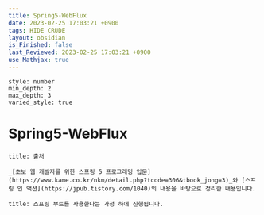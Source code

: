 ```yaml
---
title: Spring5-WebFlux
date: 2023-02-25 17:03:21 +0900
tags: HIDE CRUDE 
layout: obsidian
is_Finished: false
last_Reviewed: 2023-02-25 17:03:21 +0900
use_Mathjax: true
---
```


```toc
style: number
min_depth: 2
max_depth: 3
varied_style: true
```

# Spring5-WebFlux
```ad-quote
title: 출처

_[초보 웹 개발자를 위한 스프링 5 프로그래밍 입문](https://www.kame.co.kr/nkm/detail.php?tcode=306&tbook_jong=3)_와 [스프링 인 액션](https://jpub.tistory.com/1040)의 내용을 바탕으로 정리한 내용입니다.
```
```ad-warning
title: 스프링 부트를 사용한다는 가정 하에 진행됩니다.
```
